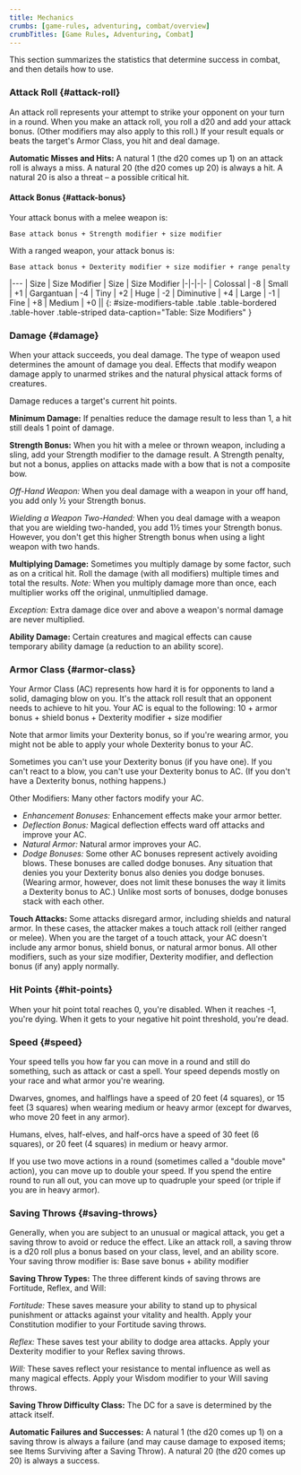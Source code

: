 ```yaml
---
title: Mechanics
crumbs: [game-rules, adventuring, combat/overview]
crumbTitles: [Game Rules, Adventuring, Combat]
---
```


This section summarizes the statistics that determine success in combat, and then details how to use.

### Attack Roll {#attack-roll}

An attack roll represents your attempt to strike your opponent on your turn in a round. When you make an attack roll, you roll a d20 and add your attack bonus. (Other modifiers may also apply to this roll.) If your result equals or beats the target's Armor Class, you hit and deal damage.

**Automatic Misses and Hits:** A natural 1 (the d20 comes up 1) on an attack roll is always a miss. A natural 20 (the d20 comes up 20) is always a hit. A natural 20 is also a threat &ndash; a possible critical hit.

#### Attack Bonus {#attack-bonus}

Your attack bonus with a melee weapon is:

    Base attack bonus + Strength modifier + size modifier

With a ranged weapon, your attack bonus is:

    Base attack bonus + Dexterity modifier + size modifier + range penalty

|---
| Size | Size Modifier | Size | Size Modifier
|-|-|-|-
| Colossal | -8 | Small | +1
| Gargantuan | -4 | Tiny | +2
| Huge | -2 | Diminutive | +4
| Large | -1 | Fine | +8
| Medium | +0 ||
{: #size-modifiers-table .table .table-bordered .table-hover .table-striped data-caption="Table: Size Modifiers" }

### Damage {#damage}

When your attack succeeds, you deal damage. The type of weapon used determines the amount of damage you deal. Effects that modify weapon damage apply to unarmed strikes and the natural physical attack forms of creatures.

Damage reduces a target's current hit points.

**Minimum Damage:** If penalties reduce the damage result to less than 1, a hit still deals 1 point of damage.

**Strength Bonus:** When you hit with a melee or thrown weapon, including a sling, add your Strength modifier to the damage result. A Strength penalty, but not a bonus, applies on attacks made with a bow that is not a composite bow.

_Off-Hand Weapon:_ When you deal damage with a weapon in your off hand, you add only &#189; your Strength bonus.

_Wielding a Weapon Two-Handed:_ When you deal damage with a weapon that you are wielding two-handed, you add 1&#189; times your Strength bonus. However, you don't get this higher Strength bonus when using a light weapon with two hands.

**Multiplying Damage:** Sometimes you multiply damage by some factor, such as on a critical hit. Roll the damage (with all modifiers) multiple times and total the results. _Note:_ When you multiply damage more than once, each multiplier works off the original, unmultiplied damage.

_Exception:_ Extra damage dice over and above a weapon's normal damage are never multiplied.

**Ability Damage:** Certain creatures and magical effects can cause temporary ability damage (a reduction to an ability score).

### Armor Class {#armor-class}

Your Armor Class (AC) represents how hard it is for opponents to land a solid, damaging blow on you. It's the attack roll result that an opponent needs to achieve to hit you. Your AC is equal to the following: 10 + armor bonus + shield bonus + Dexterity modifier + size modifier

Note that armor limits your Dexterity bonus, so if you're wearing armor, you might not be able to apply your whole Dexterity bonus to your AC.

Sometimes you can't use your Dexterity bonus (if you have one). If you can't react to a blow, you can't use your Dexterity bonus to AC. (If you don't have a Dexterity bonus, nothing happens.)

Other Modifiers: Many other factors modify your AC.

 * _Enhancement Bonuses:_ Enhancement effects make your armor better.
 * _Deflection Bonus:_ Magical deflection effects ward off attacks and improve your AC.
 * _Natural Armor:_ Natural armor improves your AC.
 * _Dodge Bonuses:_ Some other AC bonuses represent actively avoiding blows. These bonuses are called dodge bonuses. Any situation that denies you your Dexterity bonus also denies you dodge bonuses. (Wearing armor, however, does not limit these bonuses the way it limits a Dexterity bonus to AC.) Unlike most sorts of bonuses, dodge bonuses stack with each other.

**Touch Attacks:** Some attacks disregard armor, including shields and natural armor. In these cases, the attacker makes a touch attack roll (either ranged or melee). When you are the target of a touch attack, your AC doesn't include any armor bonus, shield bonus, or natural armor bonus. All other modifiers, such as your size modifier, Dexterity modifier, and deflection bonus (if any) apply normally.

### Hit Points {#hit-points}

When your hit point total reaches 0, you're disabled. When it reaches -1, you're dying. When it gets to your negative hit point threshold, you're dead.

### Speed {#speed}

Your speed tells you how far you can move in a round and still do something, such as attack or cast a spell. Your speed depends mostly on your race and what armor you're wearing.

Dwarves, gnomes, and halflings have a speed of 20 feet (4 squares), or 15 feet (3 squares) when wearing medium or heavy armor (except for dwarves, who move 20 feet in any armor).

Humans, elves, half-elves, and half-orcs have a speed of 30 feet (6 squares), or 20 feet (4 squares) in medium or heavy armor.

If you use two move actions in a round (sometimes called a "double move" action), you can move up to double your speed. If you spend the entire round to run all out, you can move up to quadruple your speed (or triple if you are in heavy armor).

### Saving Throws {#saving-throws}

Generally, when you are subject to an unusual or magical attack, you get a saving throw to avoid or reduce the effect. Like an attack roll, a saving throw is a d20 roll plus a bonus based on your class, level, and an ability score. Your saving throw modifier is: Base save bonus + ability modifier

**Saving Throw Types:** The three different kinds of saving throws are Fortitude, Reflex, and Will:

_Fortitude:_ These saves measure your ability to stand up to physical punishment or attacks against your vitality and health. Apply your Constitution modifier to your Fortitude saving throws.

_Reflex:_ These saves test your ability to dodge area attacks. Apply your Dexterity modifier to your Reflex saving throws.

_Will:_ These saves reflect your resistance to mental influence as well as many magical effects. Apply your Wisdom modifier to your Will saving throws.

**Saving Throw Difficulty Class:** The DC for a save is determined by the attack itself.

**Automatic Failures and Successes:** A natural 1 (the d20 comes up 1) on a saving throw is always a failure (and may cause damage to exposed items; see Items Surviving after a Saving Throw). A natural 20 (the d20 comes up 20) is always a success.
